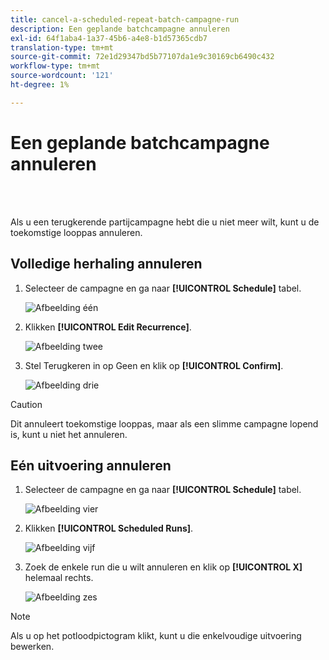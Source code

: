 ```yaml
---
title: cancel-a-scheduled-repeat-batch-campagne-run
description: Een geplande batchcampagne annuleren
exl-id: 64f1aba4-1a37-45b6-a4e8-b1d57365cdb7
translation-type: tm+mt
source-git-commit: 72e1d29347bd5b77107da1e9c30169cb6490c432
workflow-type: tm+mt
source-wordcount: '121'
ht-degree: 1%

---
```


# Een geplande batchcampagne annuleren

<br> 

Als u een terugkerende partijcampagne hebt die u niet meer wilt, kunt u de toekomstige looppas annuleren.

## Volledige herhaling annuleren

1. Selecteer de campagne en ga naar **[!UICONTROL Schedule]** tabel.

   ![Afbeelding één](/help/sky/assets/smart-campaigns/cancel-a-scheduled-recurring-batch-campaign-run/cancel-a-scheduled-recurring-batch-campaign-run-1.png)

1. Klikken **[!UICONTROL Edit Recurrence]**.

   ![Afbeelding twee](/help/sky/assets/smart-campaigns/cancel-a-scheduled-recurring-batch-campaign-run/cancel-a-scheduled-recurring-batch-campaign-run-2.png)

1. Stel Terugkeren in op Geen en klik op **[!UICONTROL Confirm]**.

   ![Afbeelding drie](/help/sky/assets/smart-campaigns/cancel-a-scheduled-recurring-batch-campaign-run/cancel-a-scheduled-recurring-batch-campaign-run-3.png)

>[!CAUTION]
>
>Dit annuleert toekomstige looppas, maar als een slimme campagne lopend is, kunt u niet het annuleren.

## Eén uitvoering annuleren

1. Selecteer de campagne en ga naar **[!UICONTROL Schedule]** tabel.

   ![Afbeelding vier](/help/sky/assets/smart-campaigns/cancel-a-scheduled-recurring-batch-campaign-run/cancel-a-scheduled-recurring-batch-campaign-run-4.png)

1. Klikken **[!UICONTROL Scheduled Runs]**.

   ![Afbeelding vijf](/help/sky/assets/smart-campaigns/cancel-a-scheduled-recurring-batch-campaign-run/cancel-a-scheduled-recurring-batch-campaign-run-5.png)

1. Zoek de enkele run die u wilt annuleren en klik op **[!UICONTROL X]** helemaal rechts.

   ![Afbeelding zes](/help/sky/assets/smart-campaigns/cancel-a-scheduled-recurring-batch-campaign-run/cancel-a-scheduled-recurring-batch-campaign-run-6.png)

>[!NOTE]
>
>Als u op het potloodpictogram klikt, kunt u die enkelvoudige uitvoering bewerken.
